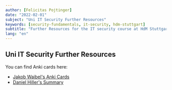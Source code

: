 ```yaml
---
author: [Felicitas Pojtinger]
date: "2022-02-01"
subject: "Uni IT Security Further Resources"
keywords: [security-fundamentals, it-security, hdm-stuttgart]
subtitle: "Further Resources for the IT security course at HdM Stuttgart"
lang: "en"
---
```


## Uni IT Security Further Resources

You can find Anki cards here:

- [Jakob Waibel's Anki Cards](https://ankiweb.net/shared/info/1790561246)
- [Daniel Hiller's Summary](https://drive.google.com/file/d/1RVpckc8Sr3n-aAW3yJ3yGFfrdnjvyF1b/view?usp=sharing)
